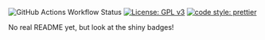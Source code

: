 ![GitHub Actions Workflow Status](https://img.shields.io/github/actions/workflow/status/nxu/tracklist-tool/test)
[![License: GPL v3](https://img.shields.io/badge/License-GPLv3-blue.svg)](https://www.gnu.org/licenses/gpl-3.0)
[![code style: prettier](https://img.shields.io/badge/code_style-prettier-ff69b4.svg?style=flat-square)](https://github.com/prettier/prettier)

No real README yet, but look at the shiny badges!
